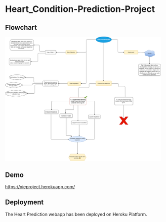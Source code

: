 # Heart_Condition-Prediction-Project

## Flowchart
![Prj-Flowchart](https://raw.githubusercontent.com/frason88/Heart-Pred-Project/main/uploads/xie-project.png)

## Demo
https://xieproject.herokuapp.com/

## Deployment
The Heart Prediction webapp has been deployed on Heroku Platform.
